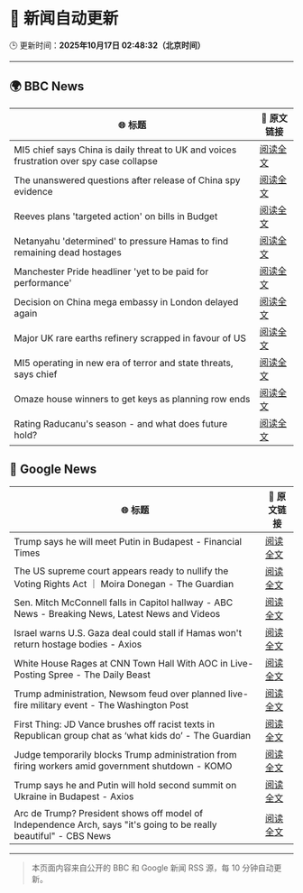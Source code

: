 # 🧠 新闻自动更新

🕒 更新时间：**2025年10月17日 02:48:32（北京时间）**

---

## 🌍 BBC News

| 🌐 标题 | 🔗 原文链接 |
|--------|-------------|
| MI5 chief says China is daily threat to UK and voices frustration over spy case collapse | [阅读全文](https://www.bbc.com/news/articles/c0ex172rxwzo?at_medium=RSS&at_campaign=rss) |
| The unanswered questions after release of China spy evidence | [阅读全文](https://www.bbc.com/news/articles/cp3x55rqdy5o?at_medium=RSS&at_campaign=rss) |
| Reeves plans 'targeted action' on bills in Budget | [阅读全文](https://www.bbc.com/news/articles/c8eykkgdze5o?at_medium=RSS&at_campaign=rss) |
| Netanyahu 'determined' to pressure Hamas to find remaining dead hostages | [阅读全文](https://www.bbc.com/news/articles/c4gkm0243wzo?at_medium=RSS&at_campaign=rss) |
| Manchester Pride headliner 'yet to be paid for performance' | [阅读全文](https://www.bbc.com/news/articles/cpq1ddje202o?at_medium=RSS&at_campaign=rss) |
| Decision on China mega embassy in London delayed again | [阅读全文](https://www.bbc.com/news/articles/cr7mn28drz8o?at_medium=RSS&at_campaign=rss) |
| Major UK rare earths refinery scrapped in favour of US | [阅读全文](https://www.bbc.com/news/articles/czxnv7y03nno?at_medium=RSS&at_campaign=rss) |
| MI5 operating in new era of terror and state threats, says chief | [阅读全文](https://www.bbc.com/news/articles/cgr40w2zereo?at_medium=RSS&at_campaign=rss) |
| Omaze house winners to get keys as planning row ends | [阅读全文](https://www.bbc.com/news/articles/c2016p06dpzo?at_medium=RSS&at_campaign=rss) |
| Rating Raducanu's season - and what does future hold? | [阅读全文](https://www.bbc.com/sport/tennis/articles/cp975ld0x58o?at_medium=RSS&at_campaign=rss) |

## 📰 Google News

| 🌐 标题 | 🔗 原文链接 |
|--------|-------------|
| Trump says he will meet Putin in Budapest - Financial Times | [阅读全文](https://news.google.com/rss/articles/CBMicEFVX3lxTE9JNlRHdFVoNWxkeVg0cVVDMzlwRERmYXVMN1FLOUROdVRkTGVNM2t3M3pvd1diTHlFVGFiU0xJQUJ1SXJ4ZmtsZTM3Z2Q5ZFpzNVhibi0tRE03cWhBOTM1TDcwYUhKVXhzZkwxVEtNQk4?oc=5) |
| The US supreme court appears ready to nullify the Voting Rights Act ｜ Moira Donegan - The Guardian | [阅读全文](https://news.google.com/rss/articles/CBMijgFBVV95cUxNSmw1MDhqUHlOOU9rQlBkUEdOMWNaaE9QWHJsOW0ybXF0UXhPQzdiMjBYLWhqTG1FRGxMSlJQRFhZMTV3c09rZVg5OUpUVUdQM3B0QXM3bEU4WWV3Y2VZblZwNnNoYVNTb28yRGRFNFh5dnNfTW9ETTRPTlJ2SEtuaHJ0bFY3Ykh4ZmpXZzV3?oc=5) |
| Sen. Mitch McConnell falls in Capitol hallway - ABC News - Breaking News, Latest News and Videos | [阅读全文](https://news.google.com/rss/articles/CBMilwFBVV95cUxNU3luSFNselByWkZ3SGpfUlA5SE5wWGxyVFpPLXpLbzlIcXYtYmI5RFVyWU9wUzVkZzFfdWo2RUlDZHJiVVNhVHJjTDdkS0dBWFlER0QzVmx0YktmRHNNTUhUdm5JeF9DZU44T25MeDhPVDktWUxiRXQwOTNxd1MyYWUwbnF2dGZ5NlFYOF9qd2pkOWFqVHh30gGcAUFVX3lxTE1YWlpYZ0RULTNsdDBSbVJJeDdzb0FwY2VvSlFwZ29hNWllTVR5OEE4azBIM3RDS3d6SzBUVmRzZkxvb2JiZVJaaWdFNWhpTi1GZTRFRWw5UzBrelVHNEQ3TmdBU0w5Y0VVMGRUNVpjUU9oYTBfRjdnNlpMSDNvUV9rbFYtc05RdmlNc1FyTzlBdTZNM292V2dHZkZpZA?oc=5) |
| Israel warns U.S. Gaza deal could stall if Hamas won't return hostage bodies - Axios | [阅读全文](https://news.google.com/rss/articles/CBMigwFBVV95cUxQb3dDT1JDRG5rbGxiaERtdktITWwtakpOY2o5Y2FkT2VvRkJfUGh6d3o5d3c5QUowYmNGdU5zTVJFZXhnejQtU21ncS15amZzUEhJMGJaUnR5VkVSUGxCZ0xRR09rLUNBX1JaS1UxaW1vZWg2Mk9QX3Nadm9rNF9IQ1FNSQ?oc=5) |
| White House Rages at CNN Town Hall With AOC in Live-Posting Spree - The Daily Beast | [阅读全文](https://news.google.com/rss/articles/CBMinAFBVV95cUxNS1pudU5zLVhwVXA3QWsyYTE5c3M1RjFROXp4NUVLb05abFFlcHdTTWtmYUg4cDFuR1BHdS1pYmp3U1V4TXFEdG1WMVF1cjdCSHhSeUFxcEpyQU9TaW42cE5LSHMxZnR1Zmd3ZXh6OUs0X0drczlySGR2ckQ2Q2JhelhodkVpNWp0dU1rMWNGS01ObVlONmJlaVlFODA?oc=5) |
| Trump administration, Newsom feud over planned live-fire military event - The Washington Post | [阅读全文](https://news.google.com/rss/articles/CBMijAFBVV95cUxQYzk4dWNqT3VuNGlVM2xLWTE3VEZzd1RzZXVxcXBGTGFQc2FWX0J5NmZKRHZFOGhGZmcxZDladzFvQnMxcUV5cjRIRDE0bm9pOXJ5TGk5Y19manU4UEd0cDVRYmJHNHlOc0JqNkpxc2cwMURVYWR1Uk9pbmpZdzFMTHl6WkJuRWNyOGZRcg?oc=5) |
| First Thing: JD Vance brushes off racist texts in Republican group chat as ‘what kids do’ - The Guardian | [阅读全文](https://news.google.com/rss/articles/CBMizwFBVV95cUxPOG1ZbWxVejVJMklJVVktaFB3RnZGTk9SRkotWkJESTV6cWYwaEkyeXJwOUItOVJreFpBYXlwbVZUd0FFZ2J1RTlsX2ttdHZRczdhQkFUSnIyeFFSVjZNenFpU21nN3dQQzNNSUhKazd4SnVhRWY3NURGLTVUclJwc2paMVFDTkFHMm4xNVBURXQ3d3VFWHZ1NU1BRDJVQ2UxQm5XaE5TUG9TUF92dmNLZGR4ckJiM3Y1UGYyZ0VVeWlFaW52ZTF1MzY1ODhsV2s?oc=5) |
| Judge temporarily blocks Trump administration from firing workers amid government shutdown - KOMO | [阅读全文](https://news.google.com/rss/articles/CBMi0gFBVV95cUxPSDAtdWdsdXhOMWxXbmwxTzMyLTY2OXhDeVVsdHNhR2tTWXktWXpHY3YzWDVWcFRqVm5CSXRaM3JFNGpNRGVaMTNZZGtfU3YzdjJjMXhOWUs0N1ZxcTh3SklTMzBsTFQtUDZZS001ZWd6MHQ2TENycnhTQWlwcHh5YS1laHlqZ0pKOGZDRWxVcEIyZXRxWVZvbjBpOUx1cTg3NXlaZmFPVXZkRi04Skw2Sm9kR3F5Q3A1b3FjSkJhYnZrVjI0WmZ4aFdJLUFOOXo2M3c?oc=5) |
| Trump says he and Putin will hold second summit on Ukraine in Budapest - Axios | [阅读全文](https://news.google.com/rss/articles/CBMidEFVX3lxTE1VeldfOGdPWGVCVXNDUno5YUxKR0d3d043R0tNUVQ5MUZsX0k2S003cDJ3Ync3dDlVcmxfQzBOMV9ZQzRTalU2NjVoeEVMWEQ4a2pGVVNBMkttdUVjSHpsQjJqeURkOTZlN1U1U2tXejJoTWdn?oc=5) |
| Arc de Trump? President shows off model of Independence Arch, says "it's going to be really beautiful" - CBS News | [阅读全文](https://news.google.com/rss/articles/CBMie0FVX3lxTE5tdTlrS2pyTm40MEM4YVdZT3ktekNHd1haZjZSTVlfX1VBa214Y2E4S1pQakdjdGdFTUpPZlV5TW8teGN5bDhLcFRCMWNsSlREMnFNblJxZk5sbmVlTnJYWG5xQzBvNG43Wk8tZ1JrQXgtNXd1TmNWWlljWdIBgAFBVV95cUxPTVZRVWtCZ2Q1OFB4aWFzVlBnQUwtdnZwc1F2NGo3dy1oSkVSYnZPTmVNbkYtcDVHTFI1WnBpbWFRTmhXUDg1NGhTQ2JoR2VGbGRJTmZKTDZQdjJZM2I5VTdDd3VlUXBlWGx4eXRpN3lFVG5sRUhrVUVQb2drRmlOaA?oc=5) |

---
> 本页面内容来自公开的 BBC 和 Google 新闻 RSS 源，每 10 分钟自动更新。